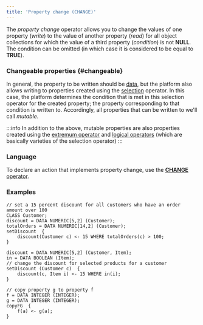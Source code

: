```yaml
---
title: 'Property change (CHANGE)'
---
```


The *property change* operator allows you to change the values of one property (*write*) to the value of another property (*read*) for all object collections for which the value of a third property (*condition*) is not **NULL**. The condition can be omitted (in which case it is considered to be equal to **TRUE**).

### Changeable properties {#changeable}

In general, the property to be written should be [data](Data_properties_DATA_.md), but the platform also allows writing to properties created using the [selection](Selection_CASE_IF_MULTI_OVERRIDE_EXCLUSIVE_.md) operator. In this case, the platform determines the condition that is met in this selection operator for the created property; the property corresponding to that condition is written to. Accordingly, all properties that can be written to we'll call *mutable*.


:::info
In addition to the above, mutable properties are also properties created using the [extremum operator](Extremum_MAX_MIN_.md) and [logical operators](Logical_operators_AND_OR_NOT_XOR_.md) (which are basically varieties of the selection operator)
:::

### Language

To declare an action that implements property change, use the [**CHANGE** operator](CHANGE_operator.md).

### Examples

```lsf
// set a 15 percent discount for all customers who have an order amount over 100
CLASS Customer;
discount = DATA NUMERIC[5,2] (Customer);
totalOrders = DATA NUMERIC[14,2] (Customer);
setDiscount  {
    discount(Customer c) <- 15 WHERE totalOrders(c) > 100;
}

discount = DATA NUMERIC[5,2] (Customer, Item);
in = DATA BOOLEAN (Item);
// change the discount for selected products for a customer
setDiscount (Customer c)  {
    discount(c, Item i) <- 15 WHERE in(i);
}

// copy property g to property f
f = DATA INTEGER (INTEGER);
g = DATA INTEGER (INTEGER);
copyFG  {
    f(a) <- g(a);
}
```
